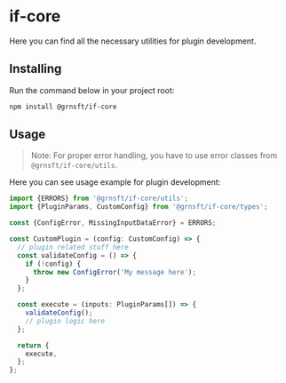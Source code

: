 # if-core

Here you can find all the necessary utilities for plugin development.

## Installing

Run the command below in your project root:

```bash
npm install @grnsft/if-core
```

## Usage

> Note: For proper error handling, you have to use error classes from `@grnsft/if-core/utils`.

Here you can see usage example for plugin development:

```ts
import {ERRORS} from '@grnsft/if-core/utils';
import {PluginParams, CustomConfig} from '@grnsft/if-core/types';

const {ConfigError, MissingInputDataError} = ERRORS;

const CustomPlugin = (config: CustomConfig) => {
  // plugin related stuff here
  const validateConfig = () => {
    if (!config) {
      throw new ConfigError('My message here');
    }
  };

  const execute = (inputs: PluginParams[]) => {
    validateConfig();
    // plugin logic here
  };

  return {
    execute,
  };
};
```
